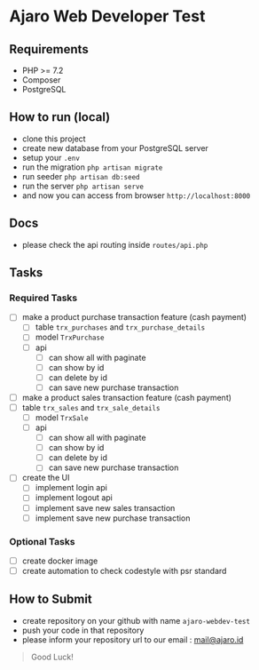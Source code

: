# Ajaro Web Developer Test

## Requirements

* PHP >= 7.2
* Composer
* PostgreSQL

## How to run (local)

* clone this project
* create new database from your PostgreSQL server
* setup your `.env`
* run the migration `php artisan migrate`
* run seeder `php artisan db:seed`
* run the server `php artisan serve`
* and now you can access from browser `http://localhost:8000`

## Docs

* please check the api routing inside `routes/api.php`

## Tasks

### Required Tasks

- [ ] make a product purchase transaction feature (cash payment)
    - [ ] table `trx_purchases` and `trx_purchase_details`
    - [ ] model `TrxPurchase`
    - [ ] api
        - [ ] can show all with paginate
        - [ ] can show by id
        - [ ] can delete by id
        - [ ] can save new purchase transaction
- [ ] make a product sales transaction feature (cash payment)
- [ ] table `trx_sales` and `trx_sale_details`
    - [ ] model `TrxSale`
    - [ ] api
        - [ ] can show all with paginate
        - [ ] can show by id
        - [ ] can delete by id
        - [ ] can save new purchase transaction
- [ ] create the UI
    - [ ] implement login api
    - [ ] implement logout api
    - [ ] implement save new sales transaction
    - [ ] implement save new purchase transaction

### Optional Tasks

- [ ] create docker image
- [ ] create automation to check codestyle with psr standard

## How to Submit

* create repository on your github with name `ajaro-webdev-test`
* push your code in that repository
* please inform your repository url to our email : [mail@ajaro.id](mailto:mail@ajaro.id)

> Good Luck!
